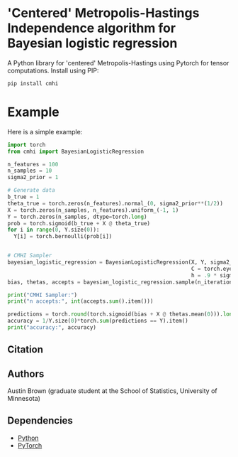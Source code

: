 # 'Centered' Metropolis-Hastings Independence algorithm for Bayesian logistic regression

A Python library for 'centered' Metropolis-Hastings using Pytorch for tensor computations. Install using PIP:

```bash
pip install cmhi
```

# Example

Here is a simple example:

```python
import torch
from cmhi import BayesianLogisticRegression

n_features = 100
n_samples = 10
sigma2_prior = 1

# Generate data
b_true = 1
theta_true = torch.zeros(n_features).normal_(0, sigma2_prior**(1/2))
X = torch.zeros(n_samples, n_features).uniform_(-1, 1)
Y = torch.zeros(n_samples, dtype=torch.long)
prob = torch.sigmoid(b_true + X @ theta_true)
for i in range(0, Y.size(0)):
  Y[i] = torch.bernoulli(prob[i])


# CMHI Sampler
bayesian_logistic_regression = BayesianLogisticRegression(X, Y, sigma2_prior,  
                                                          C = torch.eye(n_features),
                                                          h = .9 * sigma2_prior)
bias, thetas, accepts = bayesian_logistic_regression.sample(n_iterations = 10**4)

print("CMHI Sampler:")
print("n accepts:", int(accepts.sum().item()))

predictions = torch.round(torch.sigmoid(bias + X @ thetas.mean(0))).long()
accuracy = 1/Y.size(0)*torch.sum(predictions == Y).item()
print("accuracy:", accuracy)
```

## Citation

## Authors

Austin Brown (graduate student at the School of Statistics, University of Minnesota)

## Dependencies

* [Python](https://www.python.org)
* [PyTorch](http://pytorch.org/)
